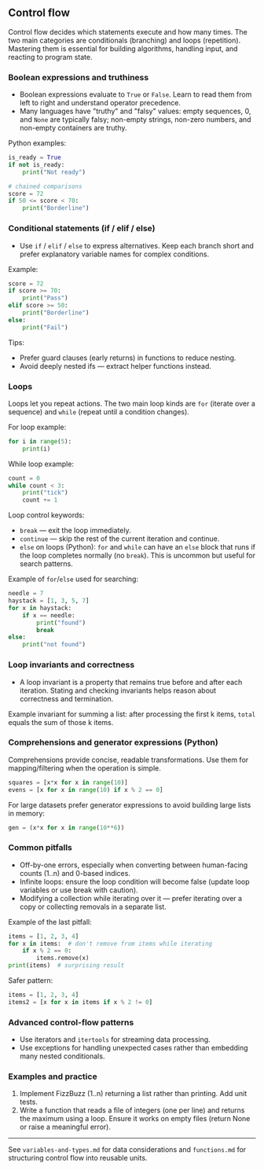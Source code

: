 ## Control flow

Control flow decides which statements execute and how many times. The two main categories are conditionals (branching) and loops (repetition). Mastering them is essential for building algorithms, handling input, and reacting to program state.

### Boolean expressions and truthiness

- Boolean expressions evaluate to `True` or `False`. Learn to read them from left to right and understand operator precedence.
- Many languages have "truthy" and "falsy" values: empty sequences, 0, and `None` are typically falsy; non-empty strings, non-zero numbers, and non-empty containers are truthy.

Python examples:

```python
is_ready = True
if not is_ready:
    print("Not ready")

# chained comparisons
score = 72
if 50 <= score < 70:
    print("Borderline")
```

### Conditional statements (if / elif / else)

- Use `if` / `elif` / `else` to express alternatives. Keep each branch short and prefer explanatory variable names for complex conditions.

Example:

```python
score = 72
if score >= 70:
    print("Pass")
elif score >= 50:
    print("Borderline")
else:
    print("Fail")
```

Tips:

- Prefer guard clauses (early returns) in functions to reduce nesting.
- Avoid deeply nested ifs — extract helper functions instead.

### Loops

Loops let you repeat actions. The two main loop kinds are `for` (iterate over a sequence) and `while` (repeat until a condition changes).

For loop example:

```python
for i in range(5):
    print(i)
```

While loop example:

```python
count = 0
while count < 3:
    print("tick")
    count += 1
```

Loop control keywords:

- `break` — exit the loop immediately.
- `continue` — skip the rest of the current iteration and continue.
- `else` on loops (Python): `for` and `while` can have an `else` block that runs if the loop completes normally (no `break`). This is uncommon but useful for search patterns.

Example of `for`/`else` used for searching:

```python
needle = 7
haystack = [1, 3, 5, 7]
for x in haystack:
    if x == needle:
        print("found")
        break
else:
    print("not found")
```

### Loop invariants and correctness

- A loop invariant is a property that remains true before and after each iteration. Stating and checking invariants helps reason about correctness and termination.

Example invariant for summing a list: after processing the first k items, `total` equals the sum of those k items.

### Comprehensions and generator expressions (Python)

Comprehensions provide concise, readable transformations. Use them for mapping/filtering when the operation is simple.

```python
squares = [x*x for x in range(10)]
evens = [x for x in range(10) if x % 2 == 0]
```

For large datasets prefer generator expressions to avoid building large lists in memory:

```python
gen = (x*x for x in range(10**6))
```

### Common pitfalls

- Off-by-one errors, especially when converting between human-facing counts (1..n) and 0-based indices.
- Infinite loops: ensure the loop condition will become false (update loop variables or use break with caution).
- Modifying a collection while iterating over it — prefer iterating over a copy or collecting removals in a separate list.

Example of the last pitfall:

```python
items = [1, 2, 3, 4]
for x in items:  # don't remove from items while iterating
    if x % 2 == 0:
        items.remove(x)
print(items)  # surprising result
```

Safer pattern:

```python
items = [1, 2, 3, 4]
items2 = [x for x in items if x % 2 != 0]
```

### Advanced control-flow patterns

- Use iterators and `itertools` for streaming data processing.
- Use exceptions for handling unexpected cases rather than embedding many nested conditionals.

### Examples and practice

1. Implement FizzBuzz (1..n) returning a list rather than printing. Add unit tests.
2. Write a function that reads a file of integers (one per line) and returns the maximum using a loop. Ensure it works on empty files (return None or raise a meaningful error).

---

See `variables-and-types.md` for data considerations and `functions.md` for structuring control flow into reusable units.
